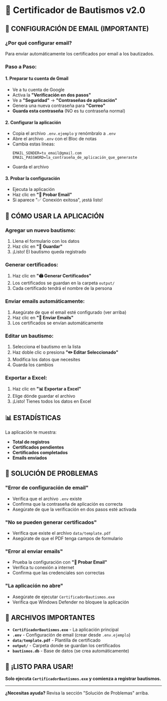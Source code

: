 # 🎯 Certificador de Bautismos v2.0

## 📧 **CONFIGURACIÓN DE EMAIL (IMPORTANTE)**

### ¿Por qué configurar email?
Para enviar automáticamente los certificados por email a los bautizados.

### Paso a Paso:

#### 1. **Preparar tu cuenta de Gmail**
- Ve a tu cuenta de Google
- Activa la **"Verificación en dos pasos"**
- Ve a **"Seguridad"** → **"Contraseñas de aplicación"**
- Genera una nueva contraseña para **"Correo"**
- **Guarda esta contraseña** (NO es tu contraseña normal)

#### 2. **Configurar la aplicación**
- Copia el archivo `.env.ejemplo` y renómbralo a `.env`
- Abre el archivo `.env` con el Bloc de notas
- Cambia estas líneas:
  ```
  EMAIL_SENDER=tu_email@gmail.com
  EMAIL_PASSWORD=la_contraseña_de_aplicación_que_generaste
  ```
- Guarda el archivo

#### 3. **Probar la configuración**
- Ejecuta la aplicación
- Haz clic en **"🔧 Probar Email"**
- Si aparece "✅ Conexión exitosa", ¡está listo!

## 🚀 **CÓMO USAR LA APLICACIÓN**

### **Agregar un nuevo bautismo:**
1. Llena el formulario con los datos
2. Haz clic en **"💾 Guardar"**
3. ¡Listo! El bautismo queda registrado

### **Generar certificados:**
1. Haz clic en **"🖨️ Generar Certificados"**
2. Los certificados se guardan en la carpeta `output/`
3. Cada certificado tendrá el nombre de la persona

### **Enviar emails automáticamente:**
1. Asegúrate de que el email esté configurado (ver arriba)
2. Haz clic en **"📧 Enviar Emails"**
3. Los certificados se envían automáticamente

### **Editar un bautismo:**
1. Selecciona el bautismo en la lista
2. Haz doble clic o presiona **"✏️ Editar Seleccionado"**
3. Modifica los datos que necesites
4. Guarda los cambios

### **Exportar a Excel:**
1. Haz clic en **"📊 Exportar a Excel"**
2. Elige dónde guardar el archivo
3. ¡Listo! Tienes todos los datos en Excel

## 📊 **ESTADÍSTICAS**

La aplicación te muestra:
- **Total de registros**
- **Certificados pendientes**
- **Certificados completados**
- **Emails enviados**

## 🔧 **SOLUCIÓN DE PROBLEMAS**

### **"Error de configuración de email"**
- Verifica que el archivo `.env` existe
- Confirma que la contraseña de aplicación es correcta
- Asegúrate de que la verificación en dos pasos esté activada

### **"No se pueden generar certificados"**
- Verifica que existe el archivo `data/template.pdf`
- Asegúrate de que el PDF tenga campos de formulario

### **"Error al enviar emails"**
- Prueba la configuración con **"🔧 Probar Email"**
- Verifica tu conexión a internet
- Confirma que las credenciales son correctas

### **"La aplicación no abre"**
- Asegúrate de ejecutar `CertificadorBautismos.exe`
- Verifica que Windows Defender no bloquee la aplicación

## 📁 **ARCHIVOS IMPORTANTES**

- **`CertificadorBautismos.exe`** - La aplicación principal
- **`.env`** - Configuración de email (crear desde `.env.ejemplo`)
- **`data/template.pdf`** - Plantilla de certificado
- **`output/`** - Carpeta donde se guardan los certificados
- **`bautismos.db`** - Base de datos (se crea automáticamente)

## 🎉 **¡LISTO PARA USAR!**

**Solo ejecuta `CertificadorBautismos.exe` y comienza a registrar bautismos.**

---

**¿Necesitas ayuda?** Revisa la sección "Solución de Problemas" arriba.
